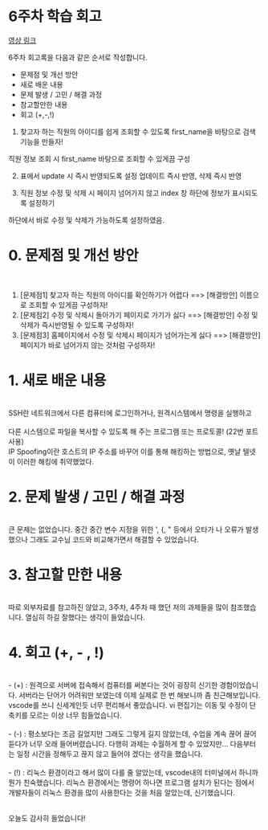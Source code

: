 <h1> 6주차 학습 회고 </h1>

[영상 링크](https://drive.google.com/file/d/16gnEqZNbqss1u2ZAgPYiJ4on1ZF2aNs9/view?usp=sharing)

6주차 회고록을 다음과 같은 순서로 작성합니다.

- 문제점 및 개선 방안
- 새로 배운 내용
- 문제 발생 / 고민 / 해결 과정
- 참고할만한 내용
- 회고 (+,-,!)


1. 찾고자 하는 직원의 아이디를 쉽게 조회할 수 있도록
first_name을 바탕으로 검색 기능을 만들자!

직원 정보 조회 시
first_name 바탕으로 조회할 수 있게끔 구성


2. 표에서
update 시 즉시 반영되도록 설정
업데이트 즉시 반영, 삭제 즉시 반영


3. 직원 정보 수정 및 삭제 시 
페이지 넘어가지 않고 index 창 하단에
정보가 표시되도록 설정하기

하단에서 바로 수정 및 삭제가 가능하도록 설정하였음.

<h1> 0. 문제점 및 개선 방안 </h1><br>
<ol>
    <li>[문제점1] 찾고자 하는 직원의 아이디를 확인하기가 어렵다 ==> [해결방안] 이름으로 조회할 수 있게끔 구성하자!</li>
    <li>[문제점2] 수정 및 삭제시 돌아가기 페이지로 가기가 싫다 ==> [해결방안] 수정 및 삭제가 즉시반영될 수 있도록 구성하자!</li>
    <li>[문제점3] 홈페이지에서 수정 및 삭제시 페이지가 넘어가는게 싫다 ==> [해결방안] 페이지가 바로 넘어가지 않는 것처럼 구성하자!</li>
</ol>


<h1> 1. 새로 배운 내용 </h1><br>
SSH란 네트워크에서 다른 컴퓨터에 로그인하거나, 원격시스템에서 명령을 실행하고<br>
<br>다른 시스템으로 파일을 복사할 수 있도록 해 주는 프로그램 또는 프로토콜! (22번 포트 사용)
<br>IP Spoofing이란 호스트의 IP 주소를 바꾸어 이를 통해 해킹하는 방법으로, 옛날 텔넷이 이러한 해킹에 취약했었다.


<h1> 2. 문제 발생 / 고민 / 해결 과정 </h1><br>
 큰 문제는 없었습니다. 중간 중간 변수 지정을 위한 ', {, " 등에서 오타가 나 오류가 발생했으나 그래도 교수님 코드와 비교해가면서 해결할 수 있었습니다.<br>


<h1> 3. 참고할 만한 내용 </h1><br>
따로 외부자료를 참고하진 않았고, 3주차, 4주차 때 했던 저의 과제들을 많이 참조했습니다. 열심히 하길 잘했다는 생각이 들었습니다.<br>


<h1> 4. 회고 (+, - , !) </h1><br>
- (+) : 원격으로 서버에 접속해서 컴퓨터를 써본다는 것이 굉장히 신기한 경험이었습니다. 서버라는 단어가 어려워만 보였는데 이제 실제로 한 번 해보니까 좀 친근해보입니다. vscode를 쓰니 신세계인듯 너무 편리해서 좋았습니다. vi 편집기는 이동 및 수정이 단축키를 모르는 이상 너무 힘들었습니다.<br><br>
- (-) : 평소보다는 조금 길었지만 그래도 그렇게 길지 않았는데, 수업을 계속 끊어 끊어 듣다가 너무 오래 들어버렸습니다. 다행히 과제는 수월하게 할 수 있었지만... 다음부터는 일정 시간을 정해두고 끊지 않고 들어야 겠다는 생각을 했습니다.<br><br>
- (!) : 리눅스 환경이라고 해서 많이 다를 줄 알았는데, vscode내의 터미널에서 하니까 뭔가 친숙했습니다. 리눅스 환경에서는 명령어 하나면 프로그램 설치가 된다는 점에서 개발자들이 리눅스 환경을 많이 사용한다는 것을 처음 알았는데, 신기했습니다.<br><br>

오늘도 감사히 들었습니다!

